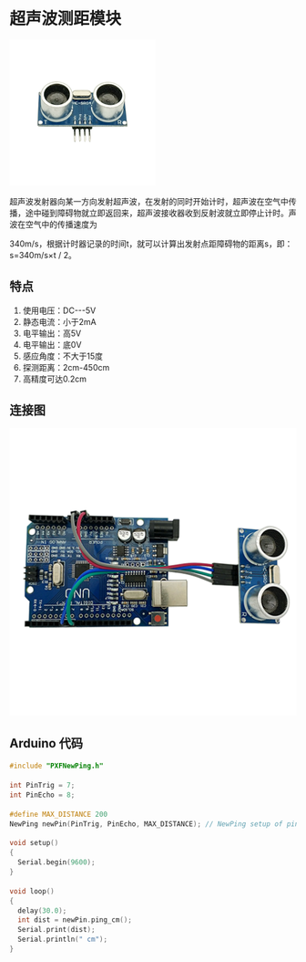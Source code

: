 # 超声波测距模块

![](/assets/超声波模块.png)

超声波发射器向某一方向发射超声波，在发射的同时开始计时，超声波在空气中传播，途中碰到障碍物就立即返回来，超声波接收器收到反射波就立即停止计时。声波在空气中的传播速度为

340m/s，根据计时器记录的时间t，就可以计算出发射点距障碍物的距离s，即：s=340m/s×t / 2。

## 特点

1. 使用电压：DC---5V 
2. 静态电流：小于2mA  
3. 电平输出：高5V 
4. 电平输出：底0V  
5. 感应角度：不大于15度
6. 探测距离：2cm-450cm 
7. 高精度可达0.2cm  

## 连接图

![](/assets/超声波连接.png)

## Arduino 代码

```cpp
#include "PXFNewPing.h"

int PinTrig = 7;
int PinEcho = 8;

#define MAX_DISTANCE 200
NewPing newPin(PinTrig, PinEcho, MAX_DISTANCE); // NewPing setup of pins and maximum distance.

void setup()
{
  Serial.begin(9600);
}

void loop() 
{
  delay(30.0);
  int dist = newPin.ping_cm();
  Serial.print(dist);
  Serial.println(" cm");
}
```



